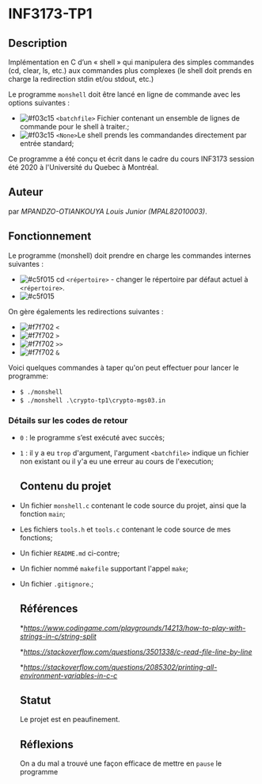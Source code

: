 # INF3173-TP1
## Description

Implémentation en C d’un « shell » qui manipulera des simples commandes (cd, clear, ls, etc.) aux commandes plus complexes (le shell doit prends en charge la redirection stdin et/ou stdout, etc.) 

Le programme `monshell` doit être lancé en ligne de commande avec les options suivantes :
* ![#f03c15](https://placehold.it/15/f03c15/000000?text=+) `<batchfile>`  Fichier contenant un ensemble de lignes de commande pour le shell à traiter.;
* ![#f03c15](https://placehold.it/15/f03c15/000000?text=+) `<None>`Le shell prends les commandandes directement par entrée standard;
   
Ce programme a été conçu et écrit dans le cadre du cours INF3173 session été 2020 à l'Université du Quebec à Montréal.
## Auteur

   par *_MPANDZO-OTIANKOUYA_* _Louis Junior_ *(MPAL82010003)*.

   ## Fonctionnement

   Le programme (monshell) doit prendre en charge les commandes internes suivantes :
   * ![#c5f015](https://placehold.it/15/c5f015/000000?text=+) cd `<répertoire>` - changer le répertoire par défaut actuel à `<répertoire>`. 
   * ![#c5f015](https://placehold.it/15/c5f015/000000?text=+) 
   
   On gère égalements les redirections suivantes : 
   * ![#f7f702](https://placehold.it/15/#7f702/000000?text=+) `<`
   * ![#f7f702](https://placehold.it/15/#7f702/000000?text=+) `>`
   * ![#f7f702](https://placehold.it/15/#7f702/000000?text=+) `>>`
   * ![#f7f702](https://placehold.it/15/#7f702/000000?text=+) `&`
   
   Voici quelques commandes à taper qu'on peut effectuer pour lancer le programme:
   + `$ ./monshell`
   + `$ ./monshell .\crypto-tp1\crypto-mgs03.in`
   
   
   ### Détails sur les codes de retour
 + `0` : le programme s’est exécuté avec succès;
 + `1` : il y a eu `trop` d'argument, l'argument `<batchfile>` indique un fichier non existant ou il y'a eu une erreur au cours de l'execution;

   ## Contenu du projet

- Un fichier `monshell.c` contenant le code source du projet, ainsi que la fonction `main`;
- Les fichiers `tools.h` et `tools.c` contenant le code source de mes fonctions;
- Un fichier `README.md` ci-contre;
- Un fichier nommé `makefile` supportant l'appel `make`;
- Un fichier ``.gitignore``.;

   ## Références

   **https://www.codingame.com/playgrounds/14213/how-to-play-with-strings-in-c/string-split*
   
   **https://stackoverflow.com/questions/3501338/c-read-file-line-by-line*
   
   **https://stackoverflow.com/questions/2085302/printing-all-environment-variables-in-c-c*

   ## Statut

   Le projet est en peaufinement.

   ## Réflexions
   
   On a du mal a trouvé une façon efficace de mettre en `pause` le programme
   
